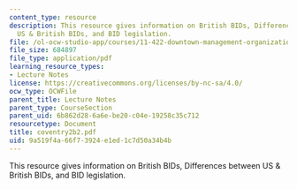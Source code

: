 ```yaml
---
content_type: resource
description: This resource gives information on British BIDs, Differences between
  US & British BIDs, and BID legislation.
file: /ol-ocw-studio-app/courses/11-422-downtown-management-organizations-fall-2006/9a519f4a66f73924e1ed1c7d50a34b4b_coventry2b2.pdf
file_size: 684897
file_type: application/pdf
learning_resource_types:
- Lecture Notes
license: https://creativecommons.org/licenses/by-nc-sa/4.0/
ocw_type: OCWFile
parent_title: Lecture Notes
parent_type: CourseSection
parent_uid: 6b862d28-6a6e-be20-c04e-19258c35c712
resourcetype: Document
title: coventry2b2.pdf
uid: 9a519f4a-66f7-3924-e1ed-1c7d50a34b4b
---
```

This resource gives information on British BIDs, Differences between US & British BIDs, and BID legislation.